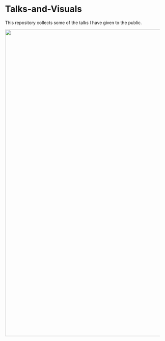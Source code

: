 # Talks-and-Visuals

This repository collects some of the talks I have given to the public. 

<img src="images/mteverest16x9.png" width="1000" >
